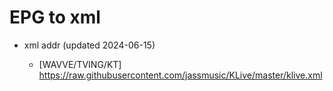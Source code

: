 # EPG to xml

* xml addr (updated 2024-06-15)

  - [WAVVE/TVING/KT]
    https://raw.githubusercontent.com/jassmusic/KLive/master/klive.xml

